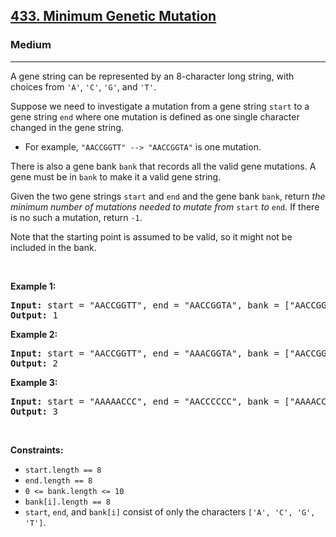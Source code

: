 <h2><a href="https://leetcode.com/problems/minimum-genetic-mutation/">433. Minimum Genetic Mutation</a></h2><h3>Medium</h3><hr><div style="user-select: auto;"><p style="user-select: auto;">A gene string can be represented by an 8-character long string, with choices from <code style="user-select: auto;">'A'</code>, <code style="user-select: auto;">'C'</code>, <code style="user-select: auto;">'G'</code>, and <code style="user-select: auto;">'T'</code>.</p>

<p style="user-select: auto;">Suppose we need to investigate a mutation from a gene string <code style="user-select: auto;">start</code> to a gene string <code style="user-select: auto;">end</code> where one mutation is defined as one single character changed in the gene string.</p>

<ul style="user-select: auto;">
	<li style="user-select: auto;">For example, <code style="user-select: auto;">"AACCGGTT" --&gt; "AACCGGTA"</code> is one mutation.</li>
</ul>

<p style="user-select: auto;">There is also a gene bank <code style="user-select: auto;">bank</code> that records all the valid gene mutations. A gene must be in <code style="user-select: auto;">bank</code> to make it a valid gene string.</p>

<p style="user-select: auto;">Given the two gene strings <code style="user-select: auto;">start</code> and <code style="user-select: auto;">end</code> and the gene bank <code style="user-select: auto;">bank</code>, return <em style="user-select: auto;">the minimum number of mutations needed to mutate from </em><code style="user-select: auto;">start</code><em style="user-select: auto;"> to </em><code style="user-select: auto;">end</code>. If there is no such a mutation, return <code style="user-select: auto;">-1</code>.</p>

<p style="user-select: auto;">Note that the starting point is assumed to be valid, so it might not be included in the bank.</p>

<p style="user-select: auto;">&nbsp;</p>
<p style="user-select: auto;"><strong class="example" style="user-select: auto;">Example 1:</strong></p>

<pre style="user-select: auto;"><strong style="user-select: auto;">Input:</strong> start = "AACCGGTT", end = "AACCGGTA", bank = ["AACCGGTA"]
<strong style="user-select: auto;">Output:</strong> 1
</pre>

<p style="user-select: auto;"><strong class="example" style="user-select: auto;">Example 2:</strong></p>

<pre style="user-select: auto;"><strong style="user-select: auto;">Input:</strong> start = "AACCGGTT", end = "AAACGGTA", bank = ["AACCGGTA","AACCGCTA","AAACGGTA"]
<strong style="user-select: auto;">Output:</strong> 2
</pre>

<p style="user-select: auto;"><strong class="example" style="user-select: auto;">Example 3:</strong></p>

<pre style="user-select: auto;"><strong style="user-select: auto;">Input:</strong> start = "AAAAACCC", end = "AACCCCCC", bank = ["AAAACCCC","AAACCCCC","AACCCCCC"]
<strong style="user-select: auto;">Output:</strong> 3
</pre>

<p style="user-select: auto;">&nbsp;</p>
<p style="user-select: auto;"><strong style="user-select: auto;">Constraints:</strong></p>

<ul style="user-select: auto;">
	<li style="user-select: auto;"><code style="user-select: auto;">start.length == 8</code></li>
	<li style="user-select: auto;"><code style="user-select: auto;">end.length == 8</code></li>
	<li style="user-select: auto;"><code style="user-select: auto;">0 &lt;= bank.length &lt;= 10</code></li>
	<li style="user-select: auto;"><code style="user-select: auto;">bank[i].length == 8</code></li>
	<li style="user-select: auto;"><code style="user-select: auto;">start</code>, <code style="user-select: auto;">end</code>, and <code style="user-select: auto;">bank[i]</code> consist of only the characters <code style="user-select: auto;">['A', 'C', 'G', 'T']</code>.</li>
</ul>
</div>